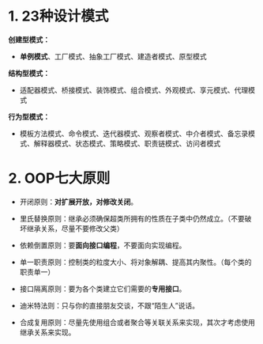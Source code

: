 # 1. 23种设计模式

**创建型模式：**

- **单例模式**、工厂模式、抽象工厂模式、建造者模式、原型模式

**结构型模式：**

- 适配器模式、桥接模式、装饰模式、组合模式、外观模式、享元模式、代理模式

**行为型模式：**

- 模板方法模式、命令模式、迭代器模式、观察者模式、中介者模式、备忘录模式、解释器模式、状态模式、策略模式、职责链模式、访问者模式

# 2. OOP七大原则

- 开闭原则：**对扩展开放，对修改关闭**。

- 里氏替换原则：继承必须确保超类所拥有的性质在子类中仍然成立。（不要破坏继承关系，尽量不要修改父类）
- 依赖倒置原则：要**面向接口编程**，不要面向实现编程。
- 单一职责原则：控制类的粒度大小、将对象解耦、提高其内聚性。（每个类的职责单一）
- 接口隔离原则：要为各个类建立它们需要的**专用接口**。
- 迪米特法则：只与你的直接朋友交谈，不跟“陌生人”说话。
- 合成复用原则：尽量先使用组合或者聚合等关联关系来实现，其次才考虑使用继承关系来实现。

